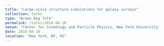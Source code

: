 ```yaml
---
title: "Large-scale structure simulations for galaxy surveys"
collection: talks
type: "Brown Bag Talk"
permalink: /talks/2016-04-10
venue: "Center for Cosmology and Particle Physics, New York University"
date: 2016-04-10
location: "New York, NY, US"
---
```

